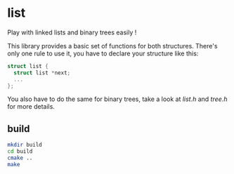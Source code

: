 # list

Play with linked lists and binary trees easily !

This library provides a basic set of functions for both structures. There's
only one rule to use it, you have to declare your structure like this:

```c
struct list {
  struct list *next;
  ...
};
```

You also have to do the same for binary trees, take a look at *list.h* and
*tree.h* for more details.

## build

```sh
mkdir build
cd build
cmake ..
make
```
